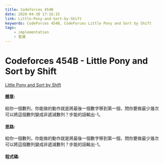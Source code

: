 ```yaml
---
title: Codeforces 454B
date: 2020-04-30 17:16:15
link: Little-Pony-and-Sort-by-Shift
keywords: CodeForces 454B, CodeForces Little Pony and Sort by Shift
tags:
    - implementation
    - 普通
---
```

# Codeforces 454B - Little Pony and Sort by Shift
[Little Pony and Sort by Shift](https://codeforces.com/problemset/problem/454/B)


#### 題意:
給你一個數列，你能做的動作就是將最後一個數字移到第一個，問你要做最少幾次可以將這個數列變成非遞減數列？步能的話輸出-1。
<!-- more -->
#### 思路:
給你一個數列，你能做的動作就是將最後一個數字移到第一個，問你要做最少幾次可以將這個數列變成非遞減數列？步能的話輸出-1。

#### 程式碼:
<script src="https://gist.github.com/Daviswww/a8cd8fe5c79e1c1ac22690e83aed27a7.js"></script>